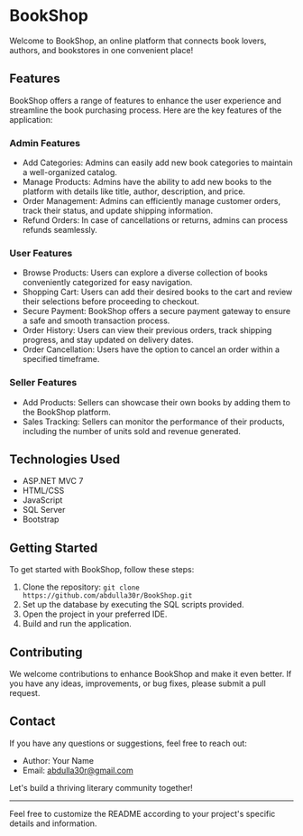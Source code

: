 # BookShop


Welcome to BookShop, an online platform that connects book lovers, authors, and bookstores in one convenient place!

## Features

BookShop offers a range of features to enhance the user experience and streamline the book purchasing process. Here are the key features of the application:

### Admin Features

- Add Categories: Admins can easily add new book categories to maintain a well-organized catalog.
- Manage Products: Admins have the ability to add new books to the platform with details like title, author, description, and price.
- Order Management: Admins can efficiently manage customer orders, track their status, and update shipping information.
- Refund Orders: In case of cancellations or returns, admins can process refunds seamlessly.

### User Features

- Browse Products: Users can explore a diverse collection of books conveniently categorized for easy navigation.
- Shopping Cart: Users can add their desired books to the cart and review their selections before proceeding to checkout.
- Secure Payment: BookShop offers a secure payment gateway to ensure a safe and smooth transaction process.
- Order History: Users can view their previous orders, track shipping progress, and stay updated on delivery dates.
- Order Cancellation: Users have the option to cancel an order within a specified timeframe.

### Seller Features

- Add Products: Sellers can showcase their own books by adding them to the BookShop platform.
- Sales Tracking: Sellers can monitor the performance of their products, including the number of units sold and revenue generated.

## Technologies Used

- ASP.NET MVC 7
- HTML/CSS
- JavaScript
- SQL Server
- Bootstrap

## Getting Started

To get started with BookShop, follow these steps:

1. Clone the repository: `git clone https://github.com/abdulla30r/BookShop.git`
2. Set up the database by executing the SQL scripts provided.
3. Open the project in your preferred IDE.
4. Build and run the application.

## Contributing

We welcome contributions to enhance BookShop and make it even better. If you have any ideas, improvements, or bug fixes, please submit a pull request.



## Contact

If you have any questions or suggestions, feel free to reach out:

- Author: Your Name
- Email: [abdulla30r@gmail.com](mailto:abdulla30r@gmail.com)

Let's build a thriving literary community together!

---

Feel free to customize the README according to your project's specific details and information.
